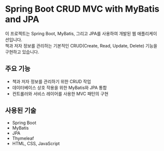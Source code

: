 # Spring Boot CRUD MVC with MyBatis and JPA
이 프로젝트는 Spring Boot, MyBatis, 그리고 JPA를 사용하여 개발된 웹 애플리케이션입니다.<br>
책과 저자 정보를 관리하는 기본적인 CRUD(Create, Read, Update, Delete) 기능을 구현하고 있습니다.

## 주요 기능
- 책과 저자 정보를 관리하기 위한 CRUD 작업
- 데이터베이스 상호 작용을 위한 MyBatis와 JPA 통합
- 컨트롤러와 서비스 레이어를 사용한 MVC 패턴의 구현

## 사용된 기술
- Spring Boot
- MyBatis
- JPA
- Thymeleaf
- HTML, CSS, JavaScript
